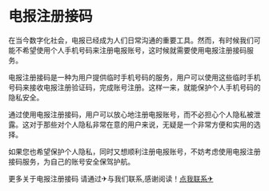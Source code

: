 # 电报注册接码

在当今数字化社会，电报已经成为人们日常沟通的重要工具。然而，有时候我们可能不希望使用个人手机号码来注册电报账号，这时候就需要使用电报注册接码服务。

电报注册接码是一种为用户提供临时手机号码的服务，用户可以使用这些临时手机号码来接收电报注册验证码，完成账号注册。这样一来，就能保护个人手机号码的隐私安全。

通过使用电报注册接码，用户可以放心地注册电报账号，而不必担心个人隐私被泄露。这对于那些对个人隐私非常在意的用户来说，无疑是一个非常方便和实用的选择。

如果您也希望保护个人隐私，同时又想顺利注册电报账号，不妨考虑使用电报注册接码服务，为自己的账号安全保驾护航。

更多关于电报注册接码 请通过✈与我们联系,感谢阅读！[点我联系✈](https://www.G208.com)